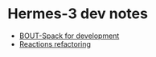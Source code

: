# Hermes-3 dev notes

- [BOUT-Spack for development](./bout-spack.md)
- [Reactions refactoring](./reactions-refactor.md)
